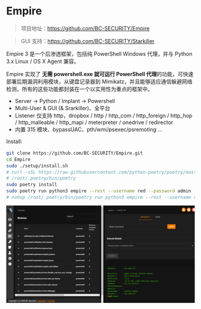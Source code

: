 # Empire

> 项目地址：https://github.com/BC-SECURITY/Empire

> GUI 支持：https://github.com/BC-SECURITY/Starkiller

Empire 3 是一个后渗透框架，包括纯 PowerShell Windows 代理，并与 Python 3.x Linux / OS X Agent 兼容。

Empire 实现了 **无需 powershell.exe 就可运行 PowerShell 代理**的功能，可快速部署后期漏洞利用模块，从键盘记录器到 Mimikatz，并且能够适应通信躲避网络检测，所有的这些功能都封装在一个以实用性为重点的框架中。

- Server -> Python / Implant -> Powershell
- Multi-User & GUI (& Srarkiller)、全平台
- Listener 仅支持 http，dropbox / http / http_com / http_foreign / http_hop / http_malleable / http_mapi / 
meterpreter / onedrive / redirector
- 内置 315 模块、bypassUAC、pth/wmi/psexec/psremoting ...

Install:

```sh
git clone https://github.com/BC-SECURITY/Empire.git
cd Empire
sudo ./setup/install.sh
# curl -sSL https://raw.githubusercontent.com/python-poetry/poetry/master/get-poetry.py | python -
# /root/.poetry/bin/poetry
sudo poetry install
sudo poetry run python3 empire --rest --username red --password admin
# nohup /root/.poetry/bin/poetry run python3 empire --rest --username red --password admin 2>&1 >log.txt &
```

![img](./images/empire_gui.png)
